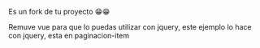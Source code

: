 Es un fork de tu proyecto 😁😁

Remuve vue para que lo puedas utilizar con jquery, este ejemplo lo hace con jquery, 
esta en paginacion-item
